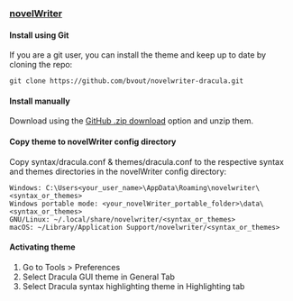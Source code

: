 ### [novelWriter](https://novelwriter.io/)

#### Install using Git

If you are a git user, you can install the theme and keep up to date by cloning the repo:

    git clone https://github.com/bvout/novelwriter-dracula.git

#### Install manually

Download using the [GitHub .zip download](https://github.com/bvout/novelwriter-dracula/archive/master.zip) option and unzip them.

#### Copy theme to novelWriter config directory
Copy syntax/dracula.conf & themes/dracula.conf to the respective syntax and themes directories in the novelWriter config directory:

	Windows: C:\Users<your_user_name>\AppData\Roaming\novelwriter\<syntax_or_themes>
	Windows portable mode: <your_novelWriter_portable_folder>\data\<syntax_or_themes>
	GNU/Linux: ~/.local/share/novelwriter/<syntax_or_themes>
	macOS: ~/Library/Application Support/novelwriter/<syntax_or_themes>

#### Activating theme

1. Go to Tools > Preferences
2. Select Dracula GUI theme in General Tab
3. Select Dracula syntax highlighting theme in Highlighting tab
